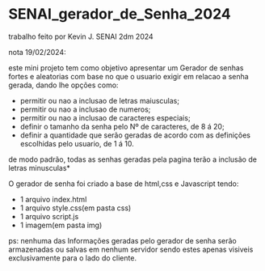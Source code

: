 # SENAI_gerador_de_Senha_2024
trabalho feito por Kevin J. SENAI 2dm 2024

nota  19/02/2024:

este mini projeto tem como objetivo apresentar um Gerador de senhas fortes e aleatorias
com base no que o usuario exigir em relacao a senha gerada, dando lhe opções como:

- permitir ou nao a inclusao de letras maiusculas;
- permitir ou nao a inclusao de numeros;
- permitir ou nao a inclusao de caracteres especiais;
- definir o tamanho da senha pelo Nº de caracteres, de 8 á 20;
- definir a quantidade que serão geradas de acordo com as definições escolhidas pelo usuario, de 1 á 10.


de modo padrão, todas as senhas geradas pela pagina terão a inclusão de letras minusculas*

O gerador de senha foi criado a base de html,css e Javascript tendo:
- 1 arquivo index.html
- 1 arquivo style.css(em pasta css)
- 1 arquivo script.js
- 1 imagem(em pasta img)

 ps: nenhuma das Informações geradas pelo gerador de senha serão armazenadas ou salvas em nenhum servidor
 sendo estes apenas visiveis exclusivamente para o lado do cliente.

